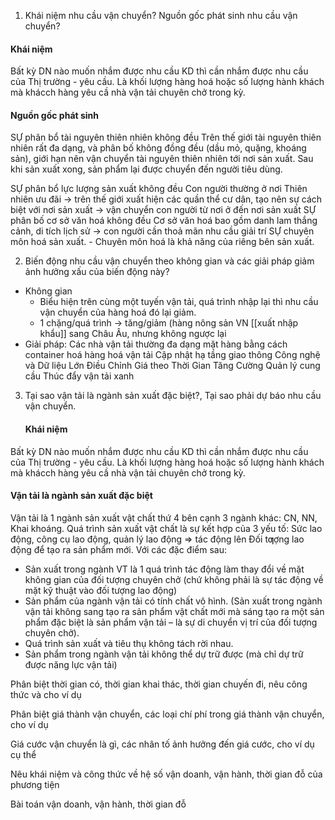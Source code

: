 1. Khái niệm nhu cầu vận chuyển? Nguồn gốc phát sinh nhu cầu vận chuyển?
#### Khái niệm 
Bất kỳ DN nào muốn nhắm được nhu cầu KD thì cần nhắm được nhu cầu của Thị trường - yêu cầu.
	Là khối lượng hàng hoá hoặc số lượng hành khách mà khácch hàng yêu cầ nhà vận tải chuyên chở trong kỳ.
#### Nguồn gốc phát sinh
SỰ phân bổ tài nguyên thiên nhiên không đều
	Trên thế giới tài nguyên thiên nhiên rất đa dạng, và phân bố không đồng đều (dầu mỏ, quặng, khoáng sản), giới hạn nên vận chuyển tài nguyên thiên nhiên tới nơi sản xuất.
	Sau khi sản xuất xong, sản phẩm lại được chuyển đến người tiêu dùng.

SỰ phân bổ lực lượng sản xuất không đều
	Con người thường ở nơi Thiên nhiên ưu đãi -> trên thế giới xuất hiện các quần thể cư dân, tạo nên sự cách biệt với nơi sản xuất -> vận chuyển con người từ nơi ở đến nơi sản xuất
SỰ phân bố cơ sở văn hoá không đều
	Cơ sở văn hoá bao gồm danh lam thắng cảnh, di tích lịch sử -> con người cần thoả mãn nhu cầu giải trí
SỰ chuyên môn hoá sản xuất.
	- Chuyên môn hoá là khả năng của riêng bên sản xuất.

2. Biến động nhu cầu vận chuyển theo không gian và các giải pháp giảm ảnh hưởng xấu của biến động này?
- Không gian
	- Biểu hiện trên cùng một tuyến vận tải, quá trình nhập lại thì nhu cầu vận chuyển của hàng hoá đó lại giảm.
	- 1 chặng/quá trình -> tăng/giảm (hàng nông sản VN [[xuất nhập khẩu]] sang Châu Âu, nhưng không ngược lại
- Giải pháp:
	  Các nhà vận tải thường đa dạng mặt hàng bằng cách container hoá hàng hoá vận tải
	  Cập nhật hạ tầng giao thông
	  Công nghệ và Dữ liệu Lớn
	  Điều Chỉnh Giá theo Thời Gian
	  Tăng Cường Quản lý cung cầu
	  Thúc đẩy vận tải xanh

3. Tại sao vận tải là ngành sản xuất đặc biệt?, Tại sao phải dự báo nhu cầu vận chuyển.
   #### Khái niệm 
Bất kỳ DN nào muốn nhắm được nhu cầu KD thì cần nhắm được nhu cầu của Thị trường - yêu cầu.
	Là khối lượng hàng hoá hoặc số lượng hành khách mà khácch hàng yêu cầ nhà vận tải chuyên chở trong kỳ.
#### Vận tải là ngành sản xuất đặc biệt
Vận tải là 1 ngành sản xuất vật chất thứ 4 bên cạnh 3 ngành khác: CN, NN, Khai khoáng. Quá trình sản xuất vật chất là sự kết hợp của 3 yếu tố: Sức lao động, công cụ lao động, quản lý lao động => tác động lên Đối tƣợng lao động để tạo ra sản phẩm mới. 
Với các đặc điểm sau:  
- Sản xuất trong ngành VT là 1 quá trình tác động làm thay đổi về mặt không gian của đối tượng chuyên chở (chứ không phải là sự tác động về mặt kỹ thuật vào đối tượng lao động)  
- Sản phẩm của ngành vận tải có tính chất vô hình. (Sản xuất trong ngành vận tải không sang tạo ra sản phẩm vật chất mới mà sáng tạo ra một sản phẩm đặc biệt là sản phẩm vận tải – là sự di chuyển vị trí của đối tượng chuyên chở).  
- Quá trình sản xuất và tiêu thụ không tách rời nhau.  
- Sản phẩm trong ngành vận tải không thể dự trữ được (mà chỉ dự trữ được năng lực vận tải)



Phân biệt thời gian có, thời gian khai thác, thời gian chuyến đi, nêu công thức và cho ví dụ

Phân biệt giá thành vận chuyển, các loại chí phí trong giá thành vận chuyển, cho ví dụ

Giá cước vận chuyển là gì, các nhân tố ảnh hưởng đến giá cước, cho ví dụ cụ thể 

Nêu khái niệm và công thức về hệ số vận doanh, vận hành, thời gian đỗ của phương tiện

Bài toán vận doanh, vận hành, thời gian đỗ


